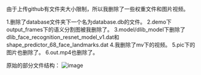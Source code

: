 由于上传github有文件夹大小限制，所以我删除了一些权重文件和图片视频。

1.删除了database文件夹下一个名为database.db的文件。
2.demo下output_frames下的语义分割图被我删除了。
3.model/dlib_model下删除了dlib_face_recognition_resnet_model_v1.dat和shape_predictor_68_face_landmarks.dat
4.我删除了mv下的视频。
5.pic下的图片也删除了。
6.out.mp4也删除了。

原始的部分文件结构：
![image](https://github.com/user-attachments/assets/36f246fe-3c4f-4caa-af95-05dac4e8f6b9)




